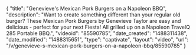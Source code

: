 {
    "title": "Genevieve's Mexican Pork Burgers on a Napoleon BBQ",
    "description": "Want to create something different than your regular old burger?  These Mexican Pork Burgers by Genevieve Taylor are easy and delicious - perfect for your next Fiesta!  All grilled up on a Napoleon TravelQ 285 Portable BBQ.",
    "videoid": "85590785",
    "date_created": "1488311438",
    "date_modified": "1488315651",
    "type": "captivate",
    "layout": "video",
    "url": "\/v\/genevieve-s-mexican-pork-burgers-on-a-napoleon-bbq\/85590785"
}
